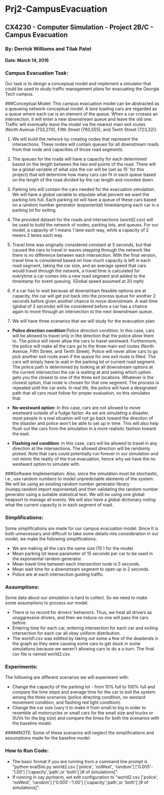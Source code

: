 # Prj2-CampusEvacuation
## CX4230 - Computer Simulation - Project 2B/C - Campus Evacuation

### By: Derrick Williams and Tilak Patel

#### Date: March 14, 2016

### Campus Evacuation Task:
Our task is to design a conceptual model and implement a simulator that could be used to study traffic management plans for evacuating the Georgia Tech campus.

###Conceptual Model:
This campus evacuation model can be abstracted as a queueing network conceptual model. A lane loading cars are regarded as a queue where each car is an element of the queue. When a car crosses an intersection, it will enter a new downstream queue and leave the old one. Traffic will eventually leave the model via the nearest main exit routes (North Avenue (733,270), Fifth Street (760,555), and Tenth Street (723,32)).

1. We will build the network by creating nodes that represent the intersections.  These nodes will contain queues for all downstream roads from that node and capacities of those road segments.

2. The queues for the roads will have a capacity for each determined based on the length between the two end points of the road.  There will be a global variable of what size the car will be (set as 15' for this project) that will determine how many cars can fit in each queue based on the length of the road divided by the car length and rounded down.

3. Parking lots will contain the cars needed for the evacuation simulation.  We will have a global variable to stipulate what percent we want the parking lots full.  Each parking lot will have a queue of these cars based on a random number generator (exponiental) timestamping each car in a parking lot for exiting.  

4. The provided dataset for the roads and intersections (world2.csv) will be used to build the network of nodes, parking lots, and queues.  For our model, a capacity of 1 means 1 lane each way, while a capacity of 2 means 2 lanes each way.

5. Travel time was originally considered constant at 5 seconds, but that caused the cars to travel in waves stepping through the network like there is no difference between each intersection.  With the final version, travel time is considered based on how much capacity is left in each road segment, taking the car size, and an average speed that cars would travel through the network, a travel time is calculated for everytime a car comes into a new road segment and added to the timestamp for event queuing.  (Global speed assumed at 20 mph)

6. If a car has to wait because all downstream feasible options are at capacity, the car will get put back into the process queue for another 2 seconds before given another chance to move downstream.  A wait time (global of 2 seconds) will be considered before a car has a chance again to move through an intersection to the next downstream queue.

7. We will have three scenarios that we will study for the evacuation plan: 
- **Police direction condition**:Police direction condition: In this case, cars will be allowed to travel only in the direction that the police allow them to. The police will never allow the cars to travel westward. Furthermore, the police will make all the cars go to the three main exit routes (North Avenue, Fifth Street, and Tenth Street). Police will never allow cars to go pick another exit route even if the queue for one exit route is filled. The cars will simply have to wait in the parking lot or current road segment.  The police path is determined by looking at all downstream options at the current intersection the car is waiting at and seeing which option gets you the closest to one of the three exit locations.  Whatever is the closest option, that route is chosen for that one segment.  The process is repeated until the car exits.  In real life, the police will have a designated path that all cars must follow for proper evaluation, so this simulates that.

- **No westward option**: In this case, cars are not allowed to move westward outside of a fudge factor.  As we are simulating a disaster, most people in a real situation will not go back toward the direction of the disaster and police won't be able to set up in time. This will also help flush out the cars from the simulation in a more realistic fashion toward the east.  

- **Flashing red condition**: In this case, cars will be allowed to travel in any direction at the intersections.  The allowed direction will be randomly picked.  Note that cars could potentially run forever in our simulation and not mimic the reality of the true evacuation, hence why we have the no westward option to simulate with.  

###Software Implementation:
Also, since the simulation must be stochastic, i.e., use random numbers to model unpredictable elements of the system. We will be using an existing random number generator library (numpy.random import exponiental) and then validating the random number generator using a suitable statistical test.  We will be using one global heapsort to manage all events.  We will also have a global dictionary noting what the current capacity is in each segment of road.

### Simplifications:
Some simplifications are made for our campus evacuation model. Since It is both unnecessary and difficult to take some details into consideration in our model, we make the following simplifications:
- We are making all the cars the same size (15') for the model.
- Mean parking lot leave parameter of 15 seconds per car to be used in the exponiental random generator.
- Mean travel time between each intersection node is 5 seconds.
- Mean wait time for a downstream segment to open up is 2 seconds.
- Police are at each intersection guiding traffic.
 
### Assumptions:
Some data about our simulation is hard to collect. So we need to make some assumptions to process our model.
- There is no record for drivers’ behaviors. Thus, we treat all drivers as unaggressive drivers, and then we induce no one will pass the cars before.
- Entering time for each car, entering intersection for each car and exiting intersection for each car all obey uniform distribution.
- The world1.csv was editted by taking out some a few of the deadends in the graph as they were causing some cars to get stuck in some simulations because we weren't allowing cars to do a u-turn.  The final csv file is named world2.csv.

### Experiments:
The following are different scenarios we will experiment with:
- Change the capacity of the parking lot - from 10% full to 100% full and compare the time steps and average time for the car to exit the system among the three scenarios (police directing condition, no westard movement condition, and flashing red light condition).
- Change the car size (vary it to make it from small to big in order to resemble all motorcycles or small cars for the small size and trucks or SUVs for the big size) and compare the times for both the scenarios with the baseline model.  

#####NOTE: Some of these scenarios will neglect the simplifications and assumptions made for the baseline model. 

### How to Run Code:
- The basic format if you are running from a command line prompt is "python evalSim.py world2.csv ['police', 'noWest', 'random'] ['0.005'-'1.00'] ['capacity','path',or 'both'] [# of simulations]".  
- If running in say pycharm, set edit configuration to "world2.csv ['police', 'noWest', 'random'] ['0.005'-'1.00'] ['capacity','path',or 'both'] [# of simulations]".



